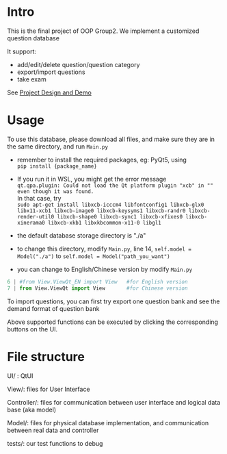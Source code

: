 # Intro
This is the final project of OOP Group2. We implement a customized question database

It support:

* add/edit/delete question/question category
* export/import questions
* take exam

See [Project Design and Demo](https://docs.google.com/document/d/1V-3LBofqckehdJZkw5j6bYwpJK5Tj5u4bU7QFUoPiKM/edit?usp=sharing)

# Usage 
To use this database, please download all files, and make sure they are in the same directory, and run ``Main.py`` 
* remember to install the required packages, eg: PyQt5, using  
``pip install {package_name}``
* If you run it in WSL, you might get the error message  
``qt.qpa.plugin: Could not load the Qt platform plugin "xcb" in "" even though it was found.``  
In that case, try  
``sudo apt-get install libxcb-icccm4 libfontconfig1 libxcb-glx0 libx11-xcb1 libxcb-image0 libxcb-keysyms1 libxcb-randr0 libxcb-render-util0 libxcb-shape0 libxcb-sync1 libxcb-xfixes0 libxcb-xinerama0 libxcb-xkb1 libxkbcommon-x11-0 libgl1``

* the default database storage directory is "./a"
* to change this directory, modify ``Main.py``, line 14, ``self.model = Model("./a")`` to ``self.model = Model("path_you_want")``
* you can change to English/Chinese version by modify ``Main.py``  
```python
6 | #from View.ViewQt_EN import View   #for English version
7 | from View.ViewQt import View       #for Chinese version
``` 

To import questions, you can first try export one question bank and see the demand format of question bank

Above supported functions can be executed by clicking the corresponding buttons on the UI.

# File structure
UI/ : QtUI

View/: files for User Interface

Controller/: files for communication between user interface and logical data base (aka model)

Model/: files for physical database implementation, and communication between real data and controller

tests/: our test functions to debug

